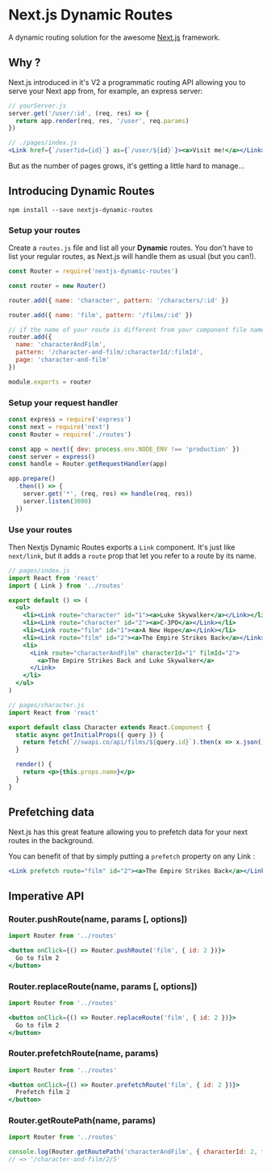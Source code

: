 # Next.js Dynamic Routes

A dynamic routing solution for the awesome [Next.js](https://github.com/zeit/next.js)
framework.

## Why ?

Next.js introduced in it's V2 a programmatic routing API allowing you to serve your
Next app from, for example, an express server:

```js
// yourServer.js
server.get('/user/:id', (req, res) => {
  return app.render(req, res, '/user', req.params)
})
```
```jsx
// ./pages/index.js
<Link href={`/user?id={id}`} as={`/user/${id}`}><a>Visit me!</a></Link>
```

But as the number of pages grows, it's getting a little hard to manage...

## Introducing Dynamic Routes

```
npm install --save nextjs-dynamic-routes
```

### Setup your routes
Create a `routes.js` file and list all your **Dynamic** routes.
You don't have to list your regular routes, as Next.js will handle them as usual (but you can!).

```js
const Router = require('nextjs-dynamic-routes')

const router = new Router()

router.add({ name: 'character', pattern: '/characters/:id' })

router.add({ name: 'film', pattern: '/films/:id' })

// if the name of your route is different from your component file name:
router.add({
  name: 'characterAndFilm',
  pattern: '/character-and-film/:characterId/:filmId',
  page: 'character-and-film'
})

module.exports = router

```

### Setup your request handler
```js
const express = require('express')
const next = require('next')
const Router = require('./routes')

const app = next({ dev: process.env.NODE_ENV !== 'production' })
const server = express()
const handle = Router.getRequestHandler(app)

app.prepare()
  .then(() => {
    server.get('*', (req, res) => handle(req, res))
    server.listen(3000)
  })
```

### Use your routes
Then Nextjs Dynamic Routes exports a `Link` component. It's just like `next/link`,
but it adds a `route` prop that let you refer to a route by its name.

```jsx
// pages/index.js
import React from 'react'
import { Link } from '../routes'

export default () => (
  <ul>
    <li><Link route="character" id="1"><a>Luke Skywalker</a></Link></li>
    <li><Link route="character" id="2"><a>C-3PO</a></Link></li>
    <li><Link route="film" id="1"><a>A New Hope</a></Link></li>
    <li><Link route="film" id="2"><a>The Empire Strikes Back</a></Link></li>
    <li>
      <Link route="characterAndFilm" characterId="1" filmId="2">
        <a>The Empire Strikes Back and Luke Skywalker</a>
      </Link>
    </li>
  </ul>
)
```

```jsx
// pages/character.js
import React from 'react'

export default class Character extends React.Component {
  static async getInitialProps({ query }) {
    return fetch(`//swapi.co/api/films/${query.id}`).then(x => x.json())
  }

  render() {
    return <p>{this.props.name}</p>
  }
}
```

## Prefetching data
Next.js has this great feature allowing you to prefetch data for your next routes
in the background.

You can benefit of that by simply putting a `prefetch` property on any Link :

```jsx
<Link prefetch route="film" id="2"><a>The Empire Strikes Back</a></Link>
```

## Imperative API

### Router.pushRoute(name, params [, options])
```jsx
import Router from '../routes'

<button onClick={() => Router.pushRoute('film', { id: 2 })}>
  Go to film 2
</button>
```

### Router.replaceRoute(name, params [, options])
```jsx
import Router from '../routes'

<button onClick={() => Router.replaceRoute('film', { id: 2 })}>
  Go to film 2
</button>
```

### Router.prefetchRoute(name, params)
```jsx
import Router from '../routes'

<button onClick={() => Router.prefetchRoute('film', { id: 2 })}>
  Prefetch film 2
</button>
```

### Router.getRoutePath(name, params)
```js
import Router from '../routes'

console.log(Router.getRoutePath('characterAndFilm', { characterId: 2, filmId: 5 }))
// => '/character-and-film/2/5'
```
